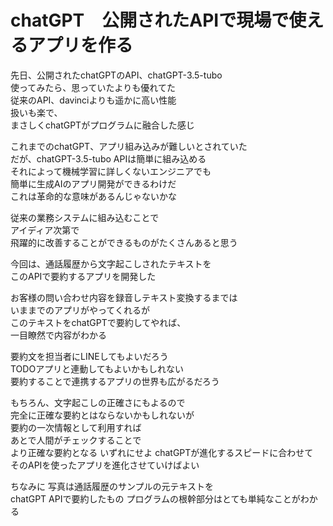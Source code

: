 # chatGPT　公開されたAPIで現場で使えるアプリを作る  

先日、公開されたchatGPTのAPI、chatGPT-3.5-tubo  
使ってみたら、思っていたよりも優れてた  
従来のAPI、davinciよりも遥かに高い性能  
扱いも楽で、  
まさしくchatGPTがプログラムに融合した感じ  

これまでのchatGPT、アプリ組み込みが難しいとされていた  
だが、chatGPT-3.5-tubo APIは簡単に組み込める  
それによって機械学習に詳しくないエンジニアでも  
簡単に生成AIのアプリ開発ができるわけだ  
これは革命的な意味があるんじゃないかな  

従来の業務システムに組み込むことで  
アイディア次第で  
飛躍的に改善することができるものがたくさんあると思う  

今回は、通話履歴から文字起こしされたテキストを  
このAPIで要約するアプリを開発した  

お客様の問い合わせ内容を録音しテキスト変換するまでは  
いままでのアプリがやってくれるが  
このテキストをchatGPTで要約してやれば、  
一目瞭然で内容がわかる  

要約文を担当者にLINEしてもよいだろう  
TODOアプリと連動してもよいかもしれない  
要約することで連携するアプリの世界も広がるだろう  

もちろん、文字起こしの正確さにもよるので  
完全に正確な要約とはならないかもしれないが  
要約の一次情報として利用すれば  
あとで人間がチェックすることで  
より正確な要約となる 
いずれにせよ 
chatGPTが進化するスピードに合わせて  
そのAPIを使ったアプリを進化させていけばよい 

ちなみに
写真は通話履歴のサンプルの元テキストを  
chatGPT APIで要約したもの 
プログラムの根幹部分はとても単純なことがわかる  
 
